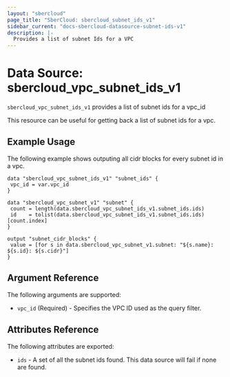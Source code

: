 ```yaml
---
layout: "sbercloud"
page_title: "SberCloud: sbercloud_subnet_ids_v1"
sidebar_current: "docs-sbercloud-datasource-subnet-ids-v1"
description: |-
  Provides a list of subnet Ids for a VPC
---
```


# Data Source: sbercloud_vpc_subnet_ids_v1

`sbercloud_vpc_subnet_ids_v1` provides a list of subnet ids for a vpc_id

This resource can be useful for getting back a list of subnet ids for a vpc.

## Example Usage

The following example shows outputing all cidr blocks for every subnet id in a vpc.

 ```hcl
data "sbercloud_vpc_subnet_ids_v1" "subnet_ids" {
  vpc_id = var.vpc_id
}

data "sbercloud_vpc_subnet_v1" "subnet" {
  count = length(data.sbercloud_vpc_subnet_ids_v1.subnet_ids.ids)
  id    = tolist(data.sbercloud_vpc_subnet_ids_v1.subnet_ids.ids)[count.index]
 }

output "subnet_cidr_blocks" {
  value = [for s in data.sbercloud_vpc_subnet_v1.subnet: "${s.name}: ${s.id}: ${s.cidr}"]
}
 ```

## Argument Reference

The following arguments are supported:

* `vpc_id` (Required) - Specifies the VPC ID used as the query filter.

## Attributes Reference

The following attributes are exported:

* `ids` - A set of all the subnet ids found. This data source will fail if none are found.
